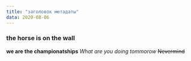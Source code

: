 ```yaml
---
title: "заголовок метадаты"
data: 2020-08-06
---
```


### the horse is on the wall
**we are the championatships**
_What are you doing tommorow_
~~Nevermind~~
